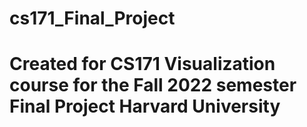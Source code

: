 # cs171_Final_Project

# Created for CS171 Visualization course for the Fall 2022 semester Final Project Harvard University


